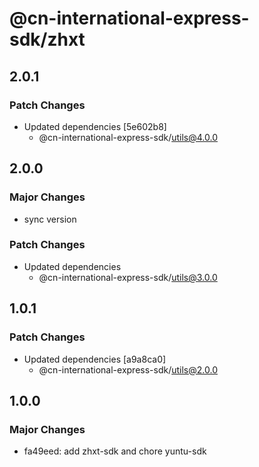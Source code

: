 # @cn-international-express-sdk/zhxt

## 2.0.1

### Patch Changes

- Updated dependencies [5e602b8]
  - @cn-international-express-sdk/utils@4.0.0

## 2.0.0

### Major Changes

- sync version

### Patch Changes

- Updated dependencies
  - @cn-international-express-sdk/utils@3.0.0

## 1.0.1

### Patch Changes

- Updated dependencies [a9a8ca0]
  - @cn-international-express-sdk/utils@2.0.0

## 1.0.0

### Major Changes

- fa49eed: add zhxt-sdk and chore yuntu-sdk
